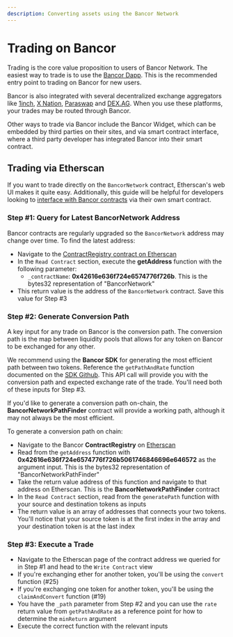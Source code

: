 ```yaml
---
description: Converting assets using the Bancor Network
---
```


# Trading on Bancor

Trading is the core value proposition to users of Bancor Network. The easiest way to trade is to use the [Bancor Dapp](https://www.bancor.network/). This is the recommended entry point to trading on Bancor for new users.

Bancor is also integrated with several decentralized exchange aggregators like [1inch](https://1inch.exchange/#/), [X Nation](http://xnation.io/), [Paraswap](https://paraswap.io/#/) and [DEX.AG](http://dex.ag/). When you use these platforms, your trades may be routed through Bancor. 

Other ways to trade via Bancor include the Bancor Widget, which can be embedded by third parties on their sites, and via smart contract interface, where a third party developer has integrated Bancor into their smart contract.

## Trading via Etherscan

If you want to trade directly on the `BancorNetwork` contract, Etherscan's web UI makes it quite easy. Additionally, this guide will be helpful for developers looking to [interface with Bancor contracts](https://docs.bancor.network/guides/interfacing-with-bancor-contracts) via their own smart contract.

### Step \#1: Query for Latest BancorNetwork Address

Bancor contracts are regularly upgraded so the `BancorNetwork` address may change over time. To find the latest address:

* Navigate to the [ContractRegistry contract on Etherscan](https://etherscan.io/address/0x52ae12abe5d8bd778bd5397f99ca900624cfadd4#readContract)
* In the `Read Contract` section, execute the **getAddress** function with the following parameter:
  * `_contractName`: **0x42616e636f724e6574776f726b**. This is the bytes32 representation of "BancorNetwork"
* This return value is the address of the `BancorNetwork` contract. Save this value for Step \#3

### Step \#2: Generate Conversion Path

A key input for any trade on Bancor is the conversion path. The conversion path is the map between liquidity pools that allows for any token on Bancor to be exchanged for any other.

We recommend using the **Bancor SDK** for generating the most efficient path between two tokens. Reference the `getPathAndRate` function documented on the [SDK Github](https://github.com/bancorprotocol/bancor-sdk). This API call will provide you with the conversion path and expected exchange rate of the trade. You'll need both of these inputs for Step \#3.

If you'd like to generate a conversion path on-chain, the **BancorNetworkPathFinder** contract will provide a working path, although it may not always be the most efficient. 

To generate a conversion path on chain:

* Navigate to the Bancor **ContractRegistry** on [Etherscan](https://etherscan.io/address/0x52ae12abe5d8bd778bd5397f99ca900624cfadd4#readContract)
* Read from the `getAddress` function with **0x42616e636f724e6574776f726b5061746846696e646572** as the argument input. This is the bytes32 representation of "BancorNetworkPathFinder"
* Take the return value address of this function and navigate to that address on Etherscan. This is the **BancorNetworkPathFinder** contract
* In the `Read Contract` section, read from the `generatePath` function with your source and destination tokens as inputs
* The return value is an array of addresses that connects your two tokens. You'll notice that your source token is at the first index in the array and your destination token is at the last index

### Step \#3: Execute a Trade

* Navigate to the Etherscan page of the contract address we queried for in Step \#1 and head to the `Write Contract` view
* If you're exchanging ether for another token, you'll be using the `convert` function \(\#25\)
* If you're exchanging one token for another token, you'll be using the `claimAndConvert` function \(\#19\)
* You have the `_path` parameter from Step \#2 and you can use the `rate` return value from `getPathAndRate` as a reference point for how to determine the `minReturn` argument
* Execute the correct function with the relevant inputs



